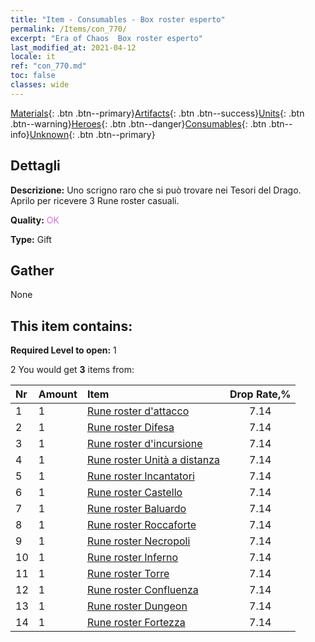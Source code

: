 ```yaml
---
title: "Item - Consumables - Box roster esperto"
permalink: /Items/con_770/
excerpt: "Era of Chaos  Box roster esperto"
last_modified_at: 2021-04-12
locale: it
ref: "con_770.md"
toc: false
classes: wide
---
```

 [Materials](/it/Items/){: .btn .btn--primary}[Artifacts](/it/Items/Artifacts/){: .btn .btn--success}[Units](/it/Items/Units/){: .btn .btn--warning}[Heroes](/it/Items/Heroes/){: .btn .btn--danger}[Consumables](/it/Items/Consumables/){: .btn .btn--info}[Unknown](/it/Items/Unknown/){: .btn .btn--primary}

## Dettagli
 **Descrizione:** Uno scrigno raro che si può trovare nei Tesori del Drago. Aprilo per ricevere 3 Rune roster casuali.

 **Quality:** <span style="color: #DA70D6">OK</span>

 **Type:** Gift

## Gather

  None

## This item contains:

 **Required Level to open:** 1

 2 You would get **3** items  from:

  | Nr | Amount |     Item    | Drop Rate,% |
  |:---|:-------|:------------|:---------:|
  | 1 | 1 | [Rune roster d'attacco](/it/Items/con_734/) | 7.14 | 
  | 2 | 1 | [Rune roster Difesa](/it/Items/con_739/) | 7.14 | 
  | 3 | 1 | [Rune roster d'incursione](/it/Items/con_741/) | 7.14 | 
  | 4 | 1 | [Rune roster Unità a distanza](/it/Items/con_742/) | 7.14 | 
  | 5 | 1 | [Rune roster Incantatori](/it/Items/con_746/) | 7.14 | 
  | 6 | 1 | [Rune roster Castello](/it/Items/con_752/) | 7.14 | 
  | 7 | 1 | [Rune roster Baluardo](/it/Items/con_753/) | 7.14 | 
  | 8 | 1 | [Rune roster Roccaforte](/it/Items/con_754/) | 7.14 | 
  | 9 | 1 | [Rune roster Necropoli](/it/Items/con_755/) | 7.14 | 
  | 10 | 1 | [Rune roster Inferno](/it/Items/con_777/) | 7.14 | 
  | 11 | 1 | [Rune roster Torre](/it/Items/con_785/) | 7.14 | 
  | 12 | 1 | [Rune roster Confluenza](/it/Items/con_791/) | 7.14 | 
  | 13 | 1 | [Rune roster Dungeon](/it/Items/con_792/) | 7.14 | 
  | 14 | 1 | [Rune roster Fortezza](/it/Items/con_818/) | 7.14 | 
